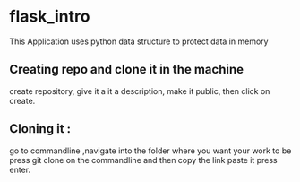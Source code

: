 # flask_intro
This  Application  uses python data structure to protect data in memory

## Creating repo and clone it in the machine
create  repository,
give it a it a description,
make it public,
then click on create.
## Cloning it :
go to commandline ,navigate into the folder where you want your work to be
press git clone on the commandline and then copy the link paste it press enter.
